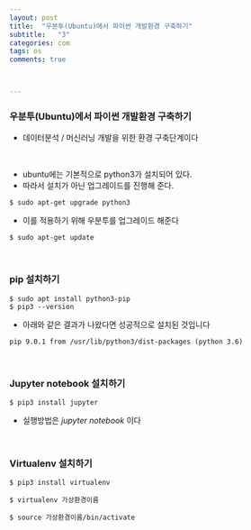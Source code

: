 ```yaml
---
layout: post
title:  "우분투(Ubuntu)에서 파이썬 개발환경 구축하기"
subtitle:   "3"
categories: com
tags: os
comments: true



---
```




### 우분투(Ubuntu)에서 파이썬 개발환경 구축하기

- 데이터분석 / 머신러닝 개발을 위한 환경 구축단계이다

<br/>

- ubuntu에는 기본적으로 python3가 설치되어 있다.
- 따라서 설치가 아닌 업그레이드를 진행해 준다.

```
$ sudo apt-get upgrade python3
```

- 이를 적용하기 위해 우분투를 업그레이드 해준다

```
$ sudo apt-get update
```

<br/>

### pip 설치하기

```
$ sudo apt install python3-pip
$ pip3 --version
```

- 아래와 같은 결과가 나왔다면 성공적으로 설치된 것입니다

```
pip 9.0.1 from /usr/lib/python3/dist-packages (python 3.6)
```

<br/>

### Jupyter notebook 설치하기

```
$ pip3 install jupyter
```

- 실행방법은 *jupyter notebook* 이다

<br/>

### Virtualenv 설치하기

```
$ pip3 install virtualenv
```

```
$ virtualenv 가상환경이름
```

```
$ source 가상환경이름/bin/activate
```


